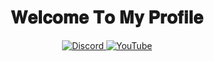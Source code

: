 <h1 align=center>𝐖𝐞𝐥𝐜𝐨𝐦𝐞 𝐓𝐨 𝐌𝐲 𝐏𝐫𝐨𝐟𝐢𝐥𝐞</h1>

<div align=center>
  <a href="https://discord.com/users/786175409938497576">
    <img src="https://img.shields.io/badge/Discord-%237289DA.svg?logo=discord&logoColor=white" alt="Discord">
  </a>
  <a href="https://youtube.com/channel/UCY09qxY1w8NSwKDO9a_C3HQ">
    <img src="https://img.shields.io/badge/YouTube-%23FF0000.svg?logo=YouTube&logoColor=white" alt="YouTube">
  </a>
</div>
